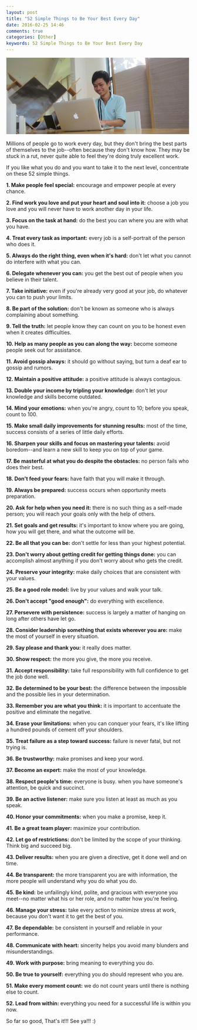 ```yaml
---
layout: post
title: "52 Simple Things to Be Your Best Every Day"
date: 2016-02-25 14:46
comments: true
categories: [Other]
keywords: 52 Simple Things to Be Your Best Every Day
---
```


<p>
  <img src="/images/52_simple _things.png" width="500" alt="52 Simple Things to Be Your Best Every Day" />
</p>

<p>
  Millions of people go to work every day, but they don't bring the best parts of themselves to the job--often because they don't know how. They may be stuck in a rut, never quite able to feel they're doing truly excellent work.
</p>

<p>
  If you like what you do and you want to take it to the next level, concentrate on these 52 simple things.
</p>

<p>
  <strong>1. Make people feel special:</strong> encourage and empower people at every chance.
</p>

<p>
  <strong>2. Find work you love and put your heart and soul into it:</strong> choose a job you love and you will never have to work another day in your life.
</p>

<p>
  <strong>3. Focus on the task at hand:</strong> do the best you can where you are with what you have.
</p>
 
<p>
  <strong>4. Treat every task as important:</strong> every job is a self-portrait of the person who does it.
</p>

<p>
  <strong>5. Always do the right thing, even when it's hard:</strong> don't let what you cannot do interfere with what you can.
</p>

<p>
  <strong>6. Delegate whenever you can:</strong> you get the best out of people when you believe in their talent.
</p>

<p>
  <strong>7. Take initiative:</strong> even if you're already very good at your job, do whatever you can to push your limits.
</p>

<p>
  <strong>8. Be part of the solution:</strong> don't be known as someone who is always complaining about something.
</p>

<p>
  <strong>9. Tell the truth:</strong> let people know they can count on you to be honest even when it creates difficulties.
</p>

<p>
  <strong>10. Help as many people as you can along the way:</strong> become someone people seek out for assistance.
</p>

<p>
  <strong>11. Avoid gossip always:</strong> it should go without saying, but turn a deaf ear to gossip and rumors.
</p>

<p>
  <strong>12. Maintain a positive attitude:</strong> a positive attitude is always contagious.
</p>

<p>
  <strong>13. Double your income by tripling your knowledge:</strong> don't let your knowledge and skills become outdated.
</p>

<p>
  <strong>14. Mind your emotions:</strong> when you're angry, count to 10; before you speak, count to 100.
</p>

<p>
  <strong>15. Make small daily improvements for stunning results:</strong> most of the time, success consists of a series of little daily efforts.
</p>

<p>
  <strong>16. Sharpen your skills and focus on mastering your talents:</strong> avoid boredom--and learn a new skill to keep you on top of your game.
</p>

<p>
  <strong>17. Be masterful at what you do despite the obstacles:</strong> no person fails who does their best.
</p>

<p>
  <strong>18. Don't feed your fears:</strong> have faith that you will make it through.
</p>

<p>
  <strong>19. Always be prepared:</strong> success occurs when opportunity meets preparation.
</p>

<p>
  <strong>20. Ask for help when you need it:</strong> there is no such thing as a self-made person; you will reach your goals only with the help of others.
</p>

<p>
  <strong>21. Set goals and get results:</strong> it's important to know where you are going, how you will get there, and what the outcome will be.
</p>

<p>
  <strong>22. Be all that you can be:</strong> don't settle for less than your highest potential.
</p>

<p>
  <strong>23. Don't worry about getting credit for getting things done:</strong> you can accomplish almost anything if you don't worry about who gets the credit.
</p>

<p>
  <strong>24. Preserve your integrity:</strong> make daily choices that are consistent with your values.
</p>

<p>
  <strong>25. Be a good role model:</strong> live by your values and walk your talk.
</p>

<p>
  <strong>26. Don't accept "good enough":</strong> do everything with excellence.
</p>

<p>
  <strong>27. Persevere with persistence:</strong> success is largely a matter of hanging on long after others have let go.
</p>

<p>
  <strong>28. Consider leadership something that exists wherever you are:</strong> make the most of yourself in every situation.
</p>

<p>
  <strong>29. Say please and thank you:</strong> it really does matter.
</p>

<p>
  <strong>30. Show respect:</strong> the more you give, the more you receive.
</p>

<p>
  <strong>31. Accept responsibility:</strong> take full responsibility with full confidence to get the job done well.
</p>

<p>
  <strong>32. Be determined to be your best:</strong> the difference between the impossible and the possible lies in your determination.
</p>

<p>
  <strong>33. Remember you are what you think:</strong> it is important to accentuate the positive and eliminate the negative.
</p>

<p>
  <strong>34. Erase your limitations:</strong> when you can conquer your fears, it's like lifting a hundred pounds of cement off your shoulders.
</p>

<p>
  <strong>35. Treat failure as a step toward success:</strong> failure is never fatal, but not trying is.
</p>

<p>
  <strong>36. Be trustworthy:</strong> make promises and keep your word.
</p>

<p>
  <strong>37. Become an expert:</strong> make the most of your knowledge.
</p>

<p>
  <strong>38. Respect people's time:</strong> everyone is busy. when you have someone's attention, be quick and succinct.
</p>

<p>
  <strong>39. Be an active listener:</strong> make sure you listen at least as much as you speak.
</p>

<p>
  <strong>40. Honor your commitments:</strong> when you make a promise, keep it.
</p>

<p>
  <strong>41. Be a great team player:</strong> maximize your contribution.
</p>

<p>
  <strong>42. Let go of restrictions:</strong> don't be limited by the scope of your thinking. Think big and succeed big.
</p>

<p>
  <strong>43. Deliver results:</strong> when you are given a directive, get it done well and on time.
</p>

<p>
  <strong>44. Be transparent:</strong> the more transparent you are with information, the more people will understand why you do what you do.
</p>

<p>
  <strong>45. Be kind:</strong> be unfailingly kind, polite, and gracious with everyone you meet--no matter what his or her role, and no matter how you're feeling.
</p>

<p>
  <strong>46. Manage your stress:</strong> take every action to minimize stress at work, because you don't want it to get the best of you.
</p>

<p>
  <strong>47. Be dependable:</strong> be consistent in yourself and reliable in your performance.
</p>

<p>
  <strong>48. Communicate with heart:</strong> sincerity helps you avoid many blunders and misunderstandings.
</p>

<p>
  <strong>49. Work with purpose:</strong> bring meaning to everything you do.
</p>

<p>
  <strong>50. Be true to yourself:</strong> everything you do should represent who you are.
</p>

<p>
  <strong>51. Make every moment count:</strong> we do not count years until there is nothing else to count.
</p>

<p>
  <strong>52. Lead from within:</strong> everything you need for a successful life is within you now.
</p>
 
<p>
  So far so good, That's it!!! See ya!!! :)
</p>

